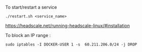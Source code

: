 To start/restart a service

    ./restart.sh <service_name>
    
https://headscale.net/running-headscale-linux/#installation

To block an IP range :

    sudo iptables -I DOCKER-USER 1 -s  60.211.206.0/24 -j DROP
